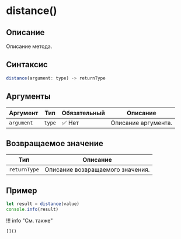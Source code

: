 # distance()

## Описание
Описание метода.

## Синтаксис
```javascript
distance(argument: type) -> returnType
```

## Аргументы
| Аргумент   | Тип                  | Обязательный | Описание                                                |
|------------|----------------------|--------------|---------------------------------------------------------|
| `argument`   | `type`               | :white_check_mark: Нет          | Описание аргумента.                                            |


## Возвращаемое значение

| Тип   | Описание                          |
|-------|-----------------------------------|
| `returnType` | Описание возвращаемого значения.          |

## Пример
```javascript linenums="1"
let result = distance(value)
console.info(result)
```

!!! info "См. также"

    []()

